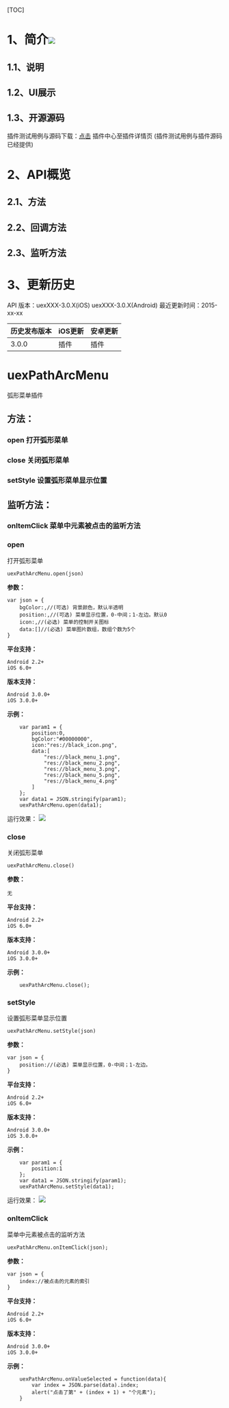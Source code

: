 [TOC]
# 1、简介[![](http://appcan-download.oss-cn-beijing.aliyuncs.com/%E5%85%AC%E6%B5%8B%2Fgf.png)]()
## 1.1、说明

## 1.2、UI展示

## 1.3、开源源码
插件测试用例与源码下载：[点击](xxxx ) 插件中心至插件详情页 (插件测试用例与插件源码已经提供)

# 2、API概览

## 2.1、方法

## 2.2、回调方法

## 2.3、监听方法

# 3、更新历史
API 版本：uexXXX-3.0.X(iOS) uexXXX-3.0.X(Android)
最近更新时间：2015-xx-xx

| 历史发布版本 | iOS更新 | 安卓更新 |
| ------------ | ------------ | ------------ |
| 3.0.0 | 插件 | 插件|

# uexPathArcMenu
 弧形菜单插件

## 方法：
### open 打开弧形菜单
### close 关闭弧形菜单
### setStyle 设置弧形菜单显示位置

## 监听方法：
### onItemClick 菜单中元素被点击的监听方法

### open
  打开弧形菜单
```
uexPathArcMenu.open(json)
```
**参数：**
```
var json = {
    bgColor:,//(可选) 背景颜色，默认半透明
    position:,//(可选) 菜单显示位置，0-中间；1-左边。默认0
    icon:,//(必选) 菜单的控制开关图标
    data:[]//(必选) 菜单图片数组，数组个数为5个
}
```
**平台支持：**
```
Android 2.2+
iOS 6.0+
```
**版本支持：**
```
Android 3.0.0+
iOS 3.0.0+
```
**示例：**

```
    var param1 = {
        position:0,
        bgColor:"#00000000",
        icon:"res://black_icon.png",
        data:[
            "res://black_menu_1.png",
            "res://black_menu_2.png",
            "res://black_menu_3.png",
            "res://black_menu_5.png",
            "res://black_menu_4.png"
        ]
    };
    var data1 = JSON.stringify(param1);
    uexPathArcMenu.open(data1);
```
运行效果：
![](http://i.imgur.com/t05xQJE.png)

### close
  关闭弧形菜单
```
uexPathArcMenu.close()
```
**参数：**
```
无
```
**平台支持：**
```
Android 2.2+
iOS 6.0+
```
**版本支持：**
```
Android 3.0.0+
iOS 3.0.0+
```
**示例：**

```
    uexPathArcMenu.close();
```

### setStyle
  设置弧形菜单显示位置
```
uexPathArcMenu.setStyle(json)
```
**参数：**
```
var json = {
    position://(必选) 菜单显示位置，0-中间；1-左边。
}
```
**平台支持：**
```
Android 2.2+
iOS 6.0+
```
**版本支持：**
```
Android 3.0.0+
iOS 3.0.0+
```
**示例：**

```
    var param1 = {
        position:1
    };
    var data1 = JSON.stringify(param1);
    uexPathArcMenu.setStyle(data1);
```
运行效果：
![](http://i.imgur.com/KlIr0ps.png)

### onItemClick
菜单中元素被点击的监听方法
```
uexPathArcMenu.onItemClick(json);
```
**参数：**
```
var json = {
    index://被点击的元素的索引
}
```
**平台支持：**
```
Android 2.2+
iOS 6.0+
```
**版本支持：**
```
Android 3.0.0+
iOS 3.0.0+
```
**示例：**
```
    uexPathArcMenu.onValueSelected = function(data){
        var index = JSON.parse(data).index;
        alert("点击了第" + (index + 1) + "个元素");
    }
```
